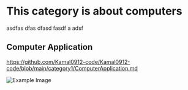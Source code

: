 # This category is about computers
asdfas 
dfas dfasd fasdf a
adsf 

## Computer Application
https://github.com/Kamal0912-code/Kamal0912-code/blob/main/category1/ComputerApplication.md

![Example Image](https://github.com/Kamal0912-code/Kamal0912-code/blob/main/category1/PXL_20240909_065750166.jpg)
